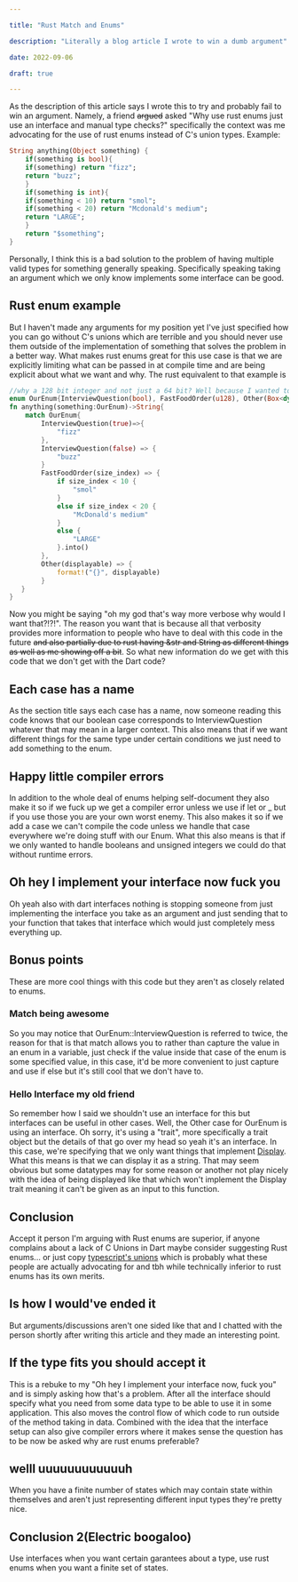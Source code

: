 ```yaml
---

title: "Rust Match and Enums"

description: "Literally a blog article I wrote to win a dumb argument"

date: 2022-09-06

draft: true

---
```


As the description of this article says I wrote this to try and probably fail to win an argument. Namely, a friend ~~argued~~ asked "Why use rust enums just use an interface and manual type checks?" specifically the context was me advocating for the use of rust enums instead of C's union types. Example:
```dart
String anything(Object something) {
    if(something is bool){
	if(something) return "fizz";
	return "buzz";
    }
    if(something is int){
	if(something < 10) return "smol";
	if(something < 20) return "Mcdonald's medium";
	return "LARGE";
    }
    return "$something";
}
```
Personally, I think this is a bad solution to the problem of having multiple valid types for something generally speaking. Specifically speaking taking an argument which we only know implements some interface can be good.

## Rust enum example

But I haven't made any arguments for my position yet I've just specified how you can go without C's unions which are terrible and you should never use them outside of the implementation of something that solves the problem in a better way. What makes rust enums great for this use case is that we are explicitly limiting what can be passed in at compile time and are being explicit about what we want and why. The rust equivalent to that example is 
```rs
//why a 128 bit integer and not just a 64 bit? Well because I wanted to show off that rust has that that's why
enum OurEnum{InterviewQuestion(bool), FastFoodOrder(u128), Other(Box<dyn Display>)}
fn anything(something:OurEnum)->String{
    match OurEnum{
	    InterviewQuestion(true)=>{
		    "fizz"
	    },
	    InterviewQuestion(false) => {
		    "buzz"
	    }
        FastFoodOrder(size_index) => {
            if size_index < 10 {
                "smol"
            }
            else if size_index < 20 {
                "McDonald's medium"
            }
            else {
                "LARGE"
            }.into()
        },
        Other(displayable) => {
            format!("{}", displayable)
        }
   }
}
```
Now you might be saying "oh my god that's way more verbose why would I want that?!?!". The reason you want that is because all that verbosity provides more information to people who have to deal with this code in the future ~~and also partially due to rust having &str and String as different things as well as me showing off a bit~~. So what new information do we get with this code that we don't get with the Dart code?

## Each case has a name

As the section title says each case has a name, now someone reading this code knows that our boolean case corresponds to InterviewQuestion whatever that may mean in a larger context. This also means that if we want different things for the same type under certain conditions we just need to add something to the enum.


## Happy little compiler errors

In addition to the whole deal of enums helping self-document they also make it so if we fuck up we get a compiler error unless we use if let or _ but if you use those you are your own worst enemy. This also makes it so if we add a case we can't compile the code unless we handle that case everywhere we're doing stuff with our Enum. What this also means is that if we only wanted to handle booleans and unsigned integers we could do that without runtime errors.

## Oh hey I implement your interface now fuck you

Oh yeah also with dart interfaces nothing is stopping someone from just implementing the interface you take as an argument and just sending that to your function that takes that interface which would just completely mess everything up.

## Bonus points

These are more cool things with this code but they aren't as closely related to enums.

### Match being awesome

So you may notice that OurEnum::InterviewQuestion is referred to twice, the reason for that is that match allows you to rather than capture the value in an enum in a variable, just check if the value inside that case of the enum is some specified value, in this case, it'd be more convenient to just capture and use if else but it's still cool that we don't have to.

### Hello Interface my old friend

So remember how I said we shouldn't use an interface for this but interfaces can be useful in other cases. Well, the Other case for OurEnum is using an interface. Oh sorry, it's using a "trait", more specifically a trait object but the details of that go over my head so yeah it's an interface. In this case, we're specifying that we only want things that implement [Display](https://doc.rust-lang.org/std/fmt/trait.Display.html). What this means is that we can display it as a string. That may seem obvious but some datatypes may for some reason or another not play nicely with the idea of being displayed like that which won't implement the Display trait meaning it can't be given as an input to this function.

## Conclusion

Accept it person I'm arguing with Rust enums are superior, if anyone complains about a lack of C Unions in Dart maybe consider suggesting Rust enums... or just copy [typescript's unions](https://www.typescriptlang.org/docs/handbook/2/everyday-types.html#union-types) which is probably what these people are actually advocating for and tbh while technically inferior to rust enums has its own merits.

## Is how I would've ended it

But arguments/discussions aren't one sided like that and I chatted with the person shortly after writing this article and they made an interesting point.

## If the type fits you should accept it
This is a rebuke to my "Oh hey I implement your interface now, fuck you" and is simply asking how that's a problem. After all the interface should specify what you need from some data type to be able to use it in some application. This also moves the control flow of which code to run outside of the method taking in data. Combined with the idea that the interface setup can also give compiler errors where it makes sense the question has to be now be asked why are rust enums preferable?

## welll uuuuuuuuuuuuh
When you have a finite number of states which may contain state within themselves and aren't just representing different input types they're pretty nice.

## Conclusion 2(Electric boogaloo)
Use interfaces when you want certain garantees about a type, use rust enums when you want a finite set of states.
